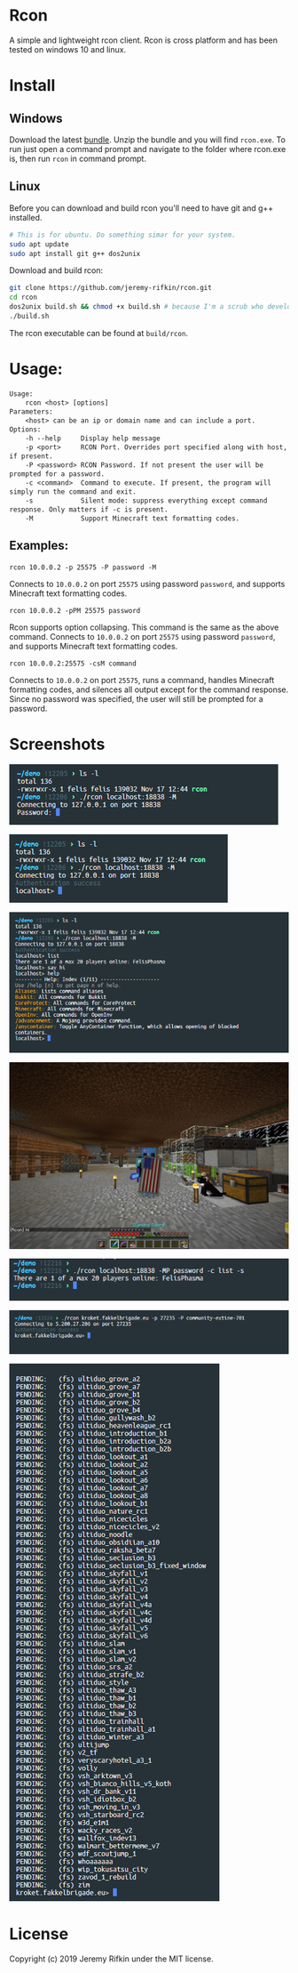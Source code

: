 # Rcon

A simple and lightweight rcon client. Rcon is cross platform and has been
tested on windows 10 and linux.

# Install

## Windows

Download the latest [bundle](bundle.zip). Unzip the bundle and you will find `rcon.exe`. To run just
open a command prompt and navigate to the folder where rcon.exe is, then run `rcon` in command
prompt.

## Linux

Before you can download and build rcon you'll need to have git and g++ installed.

```bash
# This is for ubuntu. Do something simar for your system.
sudo apt update
sudo apt install git g++ dos2unix
```

Download and build rcon:

```bash
git clone https://github.com/jeremy-rifkin/rcon.git
cd rcon
dos2unix build.sh && chmod +x build.sh # because I'm a scrub who develops on windows...
./build.sh
```

The rcon executable can be found at `build/rcon`.

# Usage:

```
Usage:
	rcon <host> [options]
Parameters:
	<host> can be an ip or domain name and can include a port.
Options:
    -h --help     Display help message
    -p <port>     RCON Port. Overrides port specified along with host, if present.
    -P <password> RCON Password. If not present the user will be prompted for a password.
    -c <command>  Command to execute. If present, the program will simply run the command and exit.
    -s            Silent mode: suppress everything except command response. Only matters if -c is present.
    -M            Support Minecraft text formatting codes.
```

## Examples:

```
rcon 10.0.0.2 -p 25575 -P password -M
```
Connects to `10.0.0.2` on port `25575` using password `password`, and supports Minecraft text
formatting codes.

```
rcon 10.0.0.2 -pPM 25575 password
```
Rcon supports option collapsing. This command is the same as the above command. Connects to
`10.0.0.2` on port `25575` using password `password`, and supports Minecraft text formatting codes.

```
rcon 10.0.0.2:25575 -csM command
```
Connects to `10.0.0.2` on port `25575`, runs a command, handles Minecraft formatting codes, and
silences all output except for the command response. Since no password was specified, the user will
still be prompted for a password.


# Screenshots

![](screenshots/s1.png)

![](screenshots/s2.png)

![](screenshots/s3.png)

![](screenshots/mc.png)

![](screenshots/s4.png)

![](screenshots/s5.png)

![](screenshots/s6.png)


# License

Copyright (c) 2019 Jeremy Rifkin under the MIT license.
